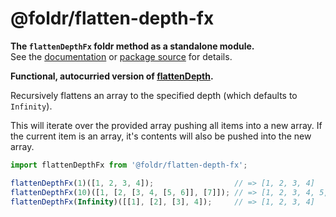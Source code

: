 # @foldr/flatten-depth-fx

**The `flattenDepthFx` foldr method as a standalone module.**    
See the [documentation](http://foldr.com/0.0.0/flatten-depth-fx) or [package source](https:/github.com/CloudVessel/foldr/blob/master/packages/categories/flatten-depth-fx/src/index.js) for details.

**Functional, autocurried version of [flattenDepth](#flatten-depth).**

Recursively flattens an array to the specified depth (which defaults to `Infinity`).

This will iterate over the provided array pushing all items into a new array.
If the current item is an array, it's contents will also be pushed into the new array.

```js
import flattenDepthFx from '@foldr/flatten-depth-fx';

flattenDepthFx(1)([1, 2, 3, 4]);                  // => [1, 2, 3, 4]
flattenDepthFx(10)([1, [2, [3, 4, [5, 6]], [7]]); // => [1, 2, 3, 4, 5, 6, 7]
flattenDepthFx(Infinity)([[1], [2], [3], 4]);     // => [1, 2, 3, 4]
```
